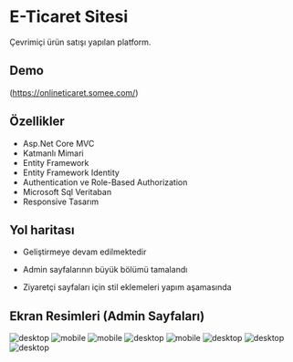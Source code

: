 
# E-Ticaret Sitesi

Çevrimiçi ürün satışı yapılan platform.


## Demo

(https://onlineticaret.somee.com/)

  
## Özellikler

- Asp.Net Core MVC
- Katmanlı Mimari
- Entity Framework
- Entity Framework Identity
- Authentication ve Role-Based Authorization
- Microsoft Sql Veritaban
- Responsive Tasarım

  
## Yol haritası

- Geliştirmeye devam edilmektedir

- Admin sayfalarının büyük bölümü tamalandı

- Ziyaretçi sayfaları için stil eklemeleri yapım aşamasında

## Ekran Resimleri (Admin Sayfaları)

![desktop](https://github.com/GurhanBatmaca/OnlineShop/blob/main/Screenshots/admin-pages/screenshot-1.png)
![mobile](https://github.com/GurhanBatmaca/OnlineShop/blob/main/Screenshots/admin-pages/screenshot-2.png)
![mobile](https://github.com/GurhanBatmaca/OnlineShop/blob/main/Screenshots/admin-pages/screenshot-3.png)
![desktop](https://github.com/GurhanBatmaca/OnlineShop/blob/main/Screenshots/admin-pages/screenshot-4.png)
![mobile](https://github.com/GurhanBatmaca/OnlineShop/blob/main/Screenshots/admin-pages/screenshot-5.png)
![desktop](https://github.com/GurhanBatmaca/OnlineShop/blob/main/Screenshots/admin-pages/screenshot-6.png)
![desktop](https://github.com/GurhanBatmaca/OnlineShop/blob/main/Screenshots/admin-pages/screenshot-7.png)
![desktop](https://github.com/GurhanBatmaca/OnlineShop/blob/main/Screenshots/admin-pages/screenshot-9.png)

  
